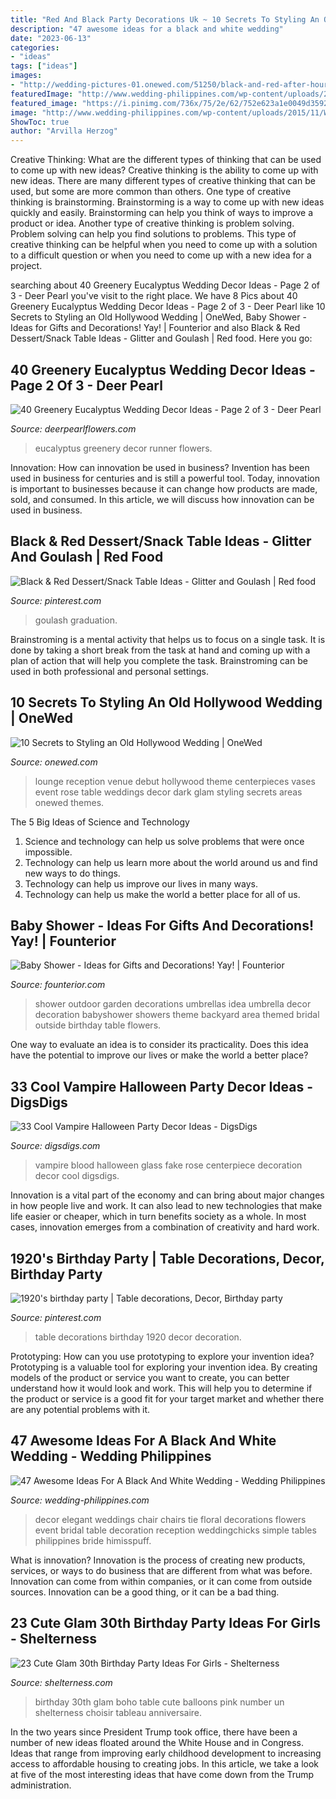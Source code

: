 ```yaml
---
title: "Red And Black Party Decorations Uk ~ 10 Secrets To Styling An Old Hollywood Wedding"
description: "47 awesome ideas for a black and white wedding"
date: "2023-06-13"
categories:
- "ideas"
tags: ["ideas"]
images:
- "http://wedding-pictures-01.onewed.com/51250/black-and-red-after-hours-wedding-lounge__full.jpg"
featuredImage: "http://www.wedding-philippines.com/wp-content/uploads/2015/11/Wedding-Philippines-47-Black-and-White-Wedding-Ideas-22.jpg"
featured_image: "https://i.pinimg.com/736x/75/2e/62/752e623a1e0049d35928dddaf0a033a8--red-party-themes-theme-ideas.jpg"
image: "http://www.wedding-philippines.com/wp-content/uploads/2015/11/Wedding-Philippines-47-Black-and-White-Wedding-Ideas-22.jpg"
ShowToc: true
author: "Arvilla Herzog"
---
```



Creative Thinking: What are the different types of thinking that can be used to come up with new ideas?
Creative thinking is the ability to come up with new ideas. There are many different types of creative thinking that can be used, but some are more common than others. One type of creative thinking is brainstorming. Brainstorming is a way to come up with new ideas quickly and easily. Brainstorming can help you think of ways to improve a product or idea. Another type of creative thinking is problem solving. Problem solving can help you find solutions to problems. This type of creative thinking can be helpful when you need to come up with a solution to a difficult question or when you need to come up with a new idea for a project.

	

		
searching about 40 Greenery Eucalyptus Wedding Decor Ideas - Page 2 of 3 - Deer Pearl you've visit to the right place. We have 8 Pics about 40 Greenery Eucalyptus Wedding Decor Ideas - Page 2 of 3 - Deer Pearl like 10 Secrets to Styling an Old Hollywood Wedding | OneWed, Baby Shower - Ideas for Gifts and Decorations! Yay! | Founterior and also Black &amp; Red Dessert/Snack Table Ideas - Glitter and Goulash | Red food. Here you go:
		
    
## 40 Greenery Eucalyptus Wedding Decor Ideas - Page 2 Of 3 - Deer Pearl

<img loading=lazy src="https://www.deerpearlflowers.com/wp-content/uploads/2016/12/Eucalyptus-wedding-runner-via-Edyta-Szyszlo.jpg" onerror="this.onerror=null;this.src='https://tse3.mm.bing.net/th?id=OIP.2uv9ZeFOkBsOkYCa7iSmNQHaLH&amp;pid=15.1';" alt="40 Greenery Eucalyptus Wedding Decor Ideas - Page 2 of 3 - Deer Pearl">

_Source: deerpearlflowers.com_

>eucalyptus greenery decor runner flowers. 

	

Innovation: How can innovation be used in business?
Invention has been used in business for centuries and is still a powerful tool. Today, innovation is important to businesses because it can change how products are made, sold, and consumed. In this article, we will discuss how innovation can be used in business.

    
## Black &amp; Red Dessert/Snack Table Ideas - Glitter And Goulash | Red Food

<img loading=lazy src="https://i.pinimg.com/736x/75/2e/62/752e623a1e0049d35928dddaf0a033a8--red-party-themes-theme-ideas.jpg" onerror="this.onerror=null;this.src='https://tse4.mm.bing.net/th?id=OIP.GLilhqlmSkuees_UrT7LhgHaEh&amp;pid=15.1';" alt="Black &amp; Red Dessert/Snack Table Ideas - Glitter and Goulash | Red food">

_Source: pinterest.com_

>goulash graduation. 

	

Brainstroming is a mental activity that helps us to focus on a single task. It is done by taking a short break from the task at hand and coming up with a plan of action that will help you complete the task. Brainstroming can be used in both professional and personal settings.

    
## 10 Secrets To Styling An Old Hollywood Wedding | OneWed

<img loading=lazy src="http://wedding-pictures-01.onewed.com/51250/black-and-red-after-hours-wedding-lounge__full.jpg" onerror="this.onerror=null;this.src='https://tse1.mm.bing.net/th?id=OIP.cv1GAYtTDWyFFnt5OjlETQHaE7&amp;pid=15.1';" alt="10 Secrets to Styling an Old Hollywood Wedding | OneWed">

_Source: onewed.com_

>lounge reception venue debut hollywood theme centerpieces vases event rose table weddings decor dark glam styling secrets areas onewed themes. 

	

The 5 Big Ideas of Science and Technology
1. Science and technology can help us solve problems that were once impossible.
2. Technology can help us learn more about the world around us and find new ways to do things.
3. Technology can help us improve our lives in many ways.
4. Technology can help us make the world a better place for all of us.

    
## Baby Shower - Ideas For Gifts And Decorations! Yay! | Founterior

<img loading=lazy src="http://founterior.com/wp-content/uploads/2014/10/Outdoor-baby-shower-with-white-umbrellas-in-the-garden.jpg" onerror="this.onerror=null;this.src='https://tse1.mm.bing.net/th?id=OIP.m1vbL2QlMxMcS0o02GQvWAHaLH&amp;pid=15.1';" alt="Baby Shower - Ideas for Gifts and Decorations! Yay! | Founterior">

_Source: founterior.com_

>shower outdoor garden decorations umbrellas idea umbrella decor decoration babyshower showers theme backyard area themed bridal outside birthday table flowers. 

	

One way to evaluate an idea is to consider its practicality. Does this idea have the potential to improve our lives or make the world a better place?

    
## 33 Cool Vampire Halloween Party Decor Ideas - DigsDigs

<img loading=lazy src="https://www.digsdigs.com/photos/2017/09/10-a-glass-with-a-red-rose-and-fake-blood-as-a-centerpiece-of-decoration.jpg" onerror="this.onerror=null;this.src='https://tse1.mm.bing.net/th?id=OIP.lU_ZpgHdLtRSt0OkGgPu3wHaLH&amp;pid=15.1';" alt="33 Cool Vampire Halloween Party Decor Ideas - DigsDigs">

_Source: digsdigs.com_

>vampire blood halloween glass fake rose centerpiece decoration decor cool digsdigs. 

	

Innovation is a vital part of the economy and can bring about major changes in how people live and work. It can also lead to new technologies that make life easier or cheaper, which in turn benefits society as a whole. In most cases, innovation emerges from a combination of creativity and hard work.

    
## 1920&#039;s Birthday Party | Table Decorations, Decor, Birthday Party

<img loading=lazy src="https://i.pinimg.com/736x/0e/09/8c/0e098c1fac5e706ae88c16e2fb23cdc8.jpg" onerror="this.onerror=null;this.src='https://tse4.mm.bing.net/th?id=OIP.wBuLyBQ9QAyrohOpTjsaMwHaNK&amp;pid=15.1';" alt="1920&#039;s birthday party | Table decorations, Decor, Birthday party">

_Source: pinterest.com_

>table decorations birthday 1920 decor decoration. 

	

Prototyping: How can you use prototyping to explore your invention idea?
Prototyping is a valuable tool for exploring your invention idea. By creating models of the product or service you want to create, you can better understand how it would look and work. This will help you to determine if the product or service is a good fit for your target market and whether there are any potential problems with it.

    
## 47 Awesome Ideas For A Black And White Wedding - Wedding Philippines

<img loading=lazy src="http://www.wedding-philippines.com/wp-content/uploads/2015/11/Wedding-Philippines-47-Black-and-White-Wedding-Ideas-22.jpg" onerror="this.onerror=null;this.src='https://tse3.mm.bing.net/th?id=OIP.07SmDgRbkDq1NkAOVKgMpgHaLH&amp;pid=15.1';" alt="47 Awesome Ideas For A Black And White Wedding - Wedding Philippines">

_Source: wedding-philippines.com_

>decor elegant weddings chair chairs tie floral decorations flowers event bridal table decoration reception weddingchicks simple tables philippines bride himisspuff. 

	

What is innovation?
Innovation is the process of creating new products, services, or ways to do business that are different from what was before. Innovation can come from within companies, or it can come from outside sources. Innovation can be a good thing, or it can be a bad thing.

    
## 23 Cute Glam 30th Birthday Party Ideas For Girls - Shelterness

<img loading=lazy src="https://i.shelterness.com/2017/02/10-glam-boho-birthday-table-and-pink-number-balloons.jpg" onerror="this.onerror=null;this.src='https://tse3.mm.bing.net/th?id=OIP.WGP4NWNFaCBQoNGJvBwRjAHaLH&amp;pid=15.1';" alt="23 Cute Glam 30th Birthday Party Ideas For Girls - Shelterness">

_Source: shelterness.com_

>birthday 30th glam boho table cute balloons pink number un shelterness choisir tableau anniversaire. 

	

In the two years since President Trump took office, there have been a number of new ideas floated around the White House and in Congress. Ideas that range from improving early childhood development to increasing access to affordable housing to creating jobs. In this article, we take a look at five of the most interesting ideas that have come down from the Trump administration.

